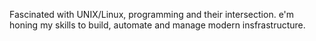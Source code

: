 Fascinated with UNIX/Linux, programming and their intersection. e'm honing my skills to build, automate and manage modern insfrastructure.
